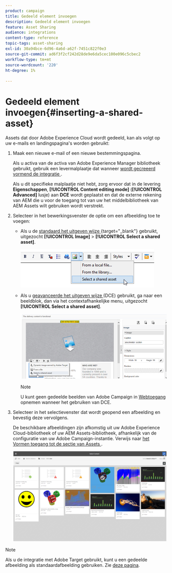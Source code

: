 ```yaml
---
product: campaign
title: Gedeeld element invoegen
description: Gedeeld element invoegen
feature: Asset Sharing
audience: integrations
content-type: reference
topic-tags: asset-sharing
exl-id: 30a94bce-6d96-4a6d-a62f-7451c822f0e3
source-git-commit: ad6f3f2cf242d28de9e6da5cec100e096c5cbec2
workflow-type: tm+mt
source-wordcount: '220'
ht-degree: 1%

---
```


# Gedeeld element invoegen{#inserting-a-shared-asset}

Assets dat door Adobe Experience Cloud wordt gedeeld, kan als volgt op uw e-mails en landingspagina&#39;s worden gebruikt:

1. Maak een nieuwe e-mail of een nieuwe bestemmingspagina.

   Als u activa van de activa van Adobe Experience Manager bibliotheek gebruikt, gebruik een levermalplaatje dat wanneer [ wordt gecreeerd vormend de integratie ](../../integrations/using/configuring-access-to-assets.md#integrating-with-aem-assets).

   Als u dit specifieke malplaatje niet hebt, zorg ervoor dat in de levering **Eigenschappen**, **[!UICONTROL Content editing mode]** (**[!UICONTROL Advanced]** lusje) aan **DCE** wordt geplaatst en dat de externe rekening van AEM die u voor de toegang tot van uw het middelbibliotheek van AEM Assets wilt gebruiken wordt verstrekt.

1. Selecteer in het bewerkingsvenster de optie om een afbeelding toe te voegen:

   * Als u de [ standaard het uitgeven wijze ](https://experienceleague.adobe.com/docs/campaign/campaign-v8/send/emails/defining-the-email-content.html#adding-images){target="_blank"} gebruikt, uitgezocht **[!UICONTROL Image]** > **[!UICONTROL Select a shared asset]**.

     ![](assets/dam_insert_image_standard.png)

   * Als u [ geavanceerde het uitgeven wijze ](../../web/using/about-campaign-html-editor.md) (DCE) gebruikt, ga naar een beeldblok, dan via het contextafhankelijke menu, uitgezocht **[!UICONTROL Select a shared asset]**.

     ![](assets/dam_insert_image_dce.png)

     >[!NOTE]
     >
     >U kunt geen gedeelde beelden van Adobe Campaign in [ Webtoegang ](../../platform/using/adobe-campaign-workspace.md#console-and-web-access) opnemen wanneer het gebruiken van DCE.

1. Selecteer in het selectievenster dat wordt geopend een afbeelding en bevestig deze vervolgens.

   De beschikbare afbeeldingen zijn afkomstig uit uw Adobe Experience Cloud-bibliotheek of uw AEM Assets-bibliotheek, afhankelijk van de configuratie van uw Adobe Campaign-instantie. Verwijs naar [ het Vormen toegang tot de sectie van Assets ](../../integrations/using/configuring-access-to-assets.md).

   ![](assets/dam_shared_image_selection.png)

>[!NOTE]
>
>Als u de integratie met Adobe Target gebruikt, kunt u een gedeelde afbeelding als standaardafbeelding gebruiken. Zie [deze pagina](../../integrations/using/integrating-with-adobe-target.md).
